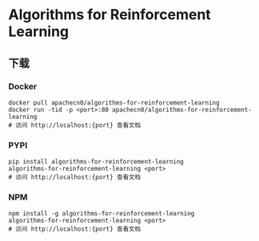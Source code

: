 # Algorithms for Reinforcement Learning

## 下载

### Docker

```
docker pull apachecn0/algorithms-for-reinforcement-learning
docker run -tid -p <port>:80 apachecn0/algorithms-for-reinforcement-learning
# 访问 http://localhost:{port} 查看文档
```

### PYPI

```
pip install algorithms-for-reinforcement-learning
algorithms-for-reinforcement-learning <port>
# 访问 http://localhost:{port} 查看文档
```

### NPM

```
npm install -g algorithms-for-reinforcement-learning
algorithms-for-reinforcement-learning <port>
# 访问 http://localhost:{port} 查看文档
```